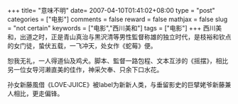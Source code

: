 +++
title= "意味不明"
date= 2007-04-10T01:41:02+08:00
type = "post"
categories = ["电影"]
comments = false
reward = false
mathjax = false
slug = "not certain"
keywords = ["电影","西川美和"]
tags = ["电影"]
+++
西川美和，出道之时，正是青山真治与黒沢清等男性監督称雄的独立时代，是枝裕和钦点的女门徒，蛰伏五载，一飞冲天，处女作《蛇莓》便。

<!--more-->

恕我无礼，一人得道仙及鸡犬。脚本、監督一路包程、文本互涉的《摇摆》，相比另一位女导河濑直美的佳作，神采欠奉、只余下口水花。

孙女新藤風借《LOVE·JUICE》被label为新新人类，与垂留影史的巨擘姥爷新藤兼人相比，更走偏锋。